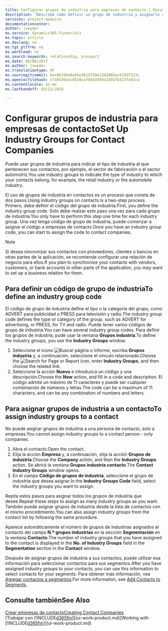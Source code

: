 ```yaml
---
title: Configurar grupos de industria para empresas de contacto | Documentos de Microsoft
description: "Describe cómo definir un grupo de industria y asignarlo a una empresa de contacto, por ejemplo, en la industria minorista o la industria del automóvil."
services: project-madeira
documentationcenter: 
author: jswymer
ms.service: dynamics365-financials
ms.topic: article
ms.devlang: na
ms.tgt_pltfrm: na
ms.workload: na
ms.search.keywords: relationship, prospect
ms.date: 06/06/2017
ms.author: jswymer
ms.translationtype: HT
ms.sourcegitcommit: bec0619be0a65e3625759e13d2866ac615d7513c
ms.openlocfilehash: c7a8549a5c6528cafb5e2959a3391fb323fe92ca
ms.contentlocale: es-mx
ms.lasthandoff: 03/22/2018

---
```

# <a name="set-up-industry-groups-for-contact-companies"></a><span data-ttu-id="58f5c-103">Configurar grupos de industria para empresas de contacto</span><span class="sxs-lookup"><span data-stu-id="58f5c-103">Set Up Industry Groups for Contact Companies</span></span>
<span data-ttu-id="58f5c-104">Puede usar grupos de industria para indicar el tipo de industria al que pertenecen sus contactos, por ejemplo, el sector de fabricación o el sector automotriz.</span><span class="sxs-lookup"><span data-stu-id="58f5c-104">You use industry groups to indicate the type of industry to which your contacts belong, for example, the retail industry or the automobile industry.</span></span>

<span data-ttu-id="58f5c-105">El uso de grupos de industria en contactos es un proceso que consta de dos pasos.</span><span class="sxs-lookup"><span data-stu-id="58f5c-105">Using industry groups on contacts is a two-step process.</span></span> <span data-ttu-id="58f5c-106">Primero, debe definir el código del grupo de industria.</span><span class="sxs-lookup"><span data-stu-id="58f5c-106">First, you define the industry group code.</span></span> <span data-ttu-id="58f5c-107">Solo debe realzar este paso una vez para cada grupo de industria.</span><span class="sxs-lookup"><span data-stu-id="58f5c-107">You only have to perform this step one time for each industry group.</span></span> <span data-ttu-id="58f5c-108">Una vez tenga código de grupo de industria, puede comenzar a asignar el código a empresas de contacto.</span><span class="sxs-lookup"><span data-stu-id="58f5c-108">Once you have an industry group code, you can start to assign the code to contact companies.</span></span>

> [!NOTE]  
>   <span data-ttu-id="58f5c-109">Si desea sincronizar sus contactos con proveedores, clientes o bancos en otras partes de la aplicación, se recomienda configurar una relación de negocio para ellos.</span><span class="sxs-lookup"><span data-stu-id="58f5c-109">If you plan to synchronize your contacts with vendors, customers, or bank accounts in other parts of the application, you may want to set up a business relation for them.</span></span>

## <a name="to-define-an-industry-group-code"></a><span data-ttu-id="58f5c-110">Para definir un código de grupo de industria</span><span class="sxs-lookup"><span data-stu-id="58f5c-110">To define an industry group code</span></span>
<span data-ttu-id="58f5c-111">El código de grupo de industria define el tipo o la categoría del grupo, como ADVERT para publicidad o PRESS para televisión y radio.</span><span class="sxs-lookup"><span data-stu-id="58f5c-111">The industry group code defines the type or category of the group, such as ADVERT for advertising, or PRESS, for TV and radio.</span></span> <span data-ttu-id="58f5c-112">Puede tener varios códigos de grupo de industria.</span><span class="sxs-lookup"><span data-stu-id="58f5c-112">You can have several industry group codes.</span></span> <span data-ttu-id="58f5c-113">Para definir los grupos de industria, pude usar la ventana **Grupos industria**.</span><span class="sxs-lookup"><span data-stu-id="58f5c-113">To define the industry groups, you use the **Industry Groups** window.</span></span>

1. <span data-ttu-id="58f5c-114">Seleccione el icono ![Buscar página o informe](media/ui-search/search_small.png "icono Buscar página o informe"), escriba **Grupos industria** y, a continuación, seleccione el vínculo relacionado.</span><span class="sxs-lookup"><span data-stu-id="58f5c-114">Choose the ![Search for Page or Report](media/ui-search/search_small.png "Search for Page or Report icon") icon, enter **Industry Groups**, and then choose the related link.</span></span>
2. <span data-ttu-id="58f5c-115">Seleccione la acción **Nuevo** e introduzca un código y una descripción.</span><span class="sxs-lookup"><span data-stu-id="58f5c-115">Choose the **New** action, and fill in a code and description.</span></span> <span data-ttu-id="58f5c-116">El código admite un máximo de 11 caracteres y puede ser cualquier combinación de números y letras.</span><span class="sxs-lookup"><span data-stu-id="58f5c-116">The code can be a maximum of 11 characters, and can be any combination of numbers and letters.</span></span>

## <a name="AssignIndustryGroupContact"></a> <span data-ttu-id="58f5c-117">Para asignar grupos de industria a un contacto</span><span class="sxs-lookup"><span data-stu-id="58f5c-117">To assign industry groups to a contact</span></span>
<span data-ttu-id="58f5c-118">No puede asignar grupos de industria a una persona de contacto, solo a empresas.</span><span class="sxs-lookup"><span data-stu-id="58f5c-118">You cannot assign industry groups to a contact person - only companies.</span></span>

1. <span data-ttu-id="58f5c-119">Abra el contacto.</span><span class="sxs-lookup"><span data-stu-id="58f5c-119">Open the contact.</span></span>
2. <span data-ttu-id="58f5c-120">Elija la acción **Empresa** y, a continuación, elija la acción **Grupos de industria**.</span><span class="sxs-lookup"><span data-stu-id="58f5c-120">Choose the **Company** action, and then the **Industry Groups** action.</span></span> <span data-ttu-id="58f5c-121">Se abrirá la ventana **Grupos industria contacto**.</span><span class="sxs-lookup"><span data-stu-id="58f5c-121">The **Contact Industry Groups** window opens.</span></span>
3. <span data-ttu-id="58f5c-122">En el campo **Código de grupos de industria**, seleccione el grupo de industria que desea asignar.</span><span class="sxs-lookup"><span data-stu-id="58f5c-122">In the **Industry Groups Code** field, select the industry groups you want to assign.</span></span>

<span data-ttu-id="58f5c-123">Repita estos pasos para asignar todos los grupos de industria que desee.</span><span class="sxs-lookup"><span data-stu-id="58f5c-123">Repeat these steps to assign as many industry groups as you want.</span></span> <span data-ttu-id="58f5c-124">También puede asignar grupos de industria desde la lista de contactos con el mismo procedimiento.</span><span class="sxs-lookup"><span data-stu-id="58f5c-124">You can also assign industry groups from the contact list by following the same procedure.</span></span>

<span data-ttu-id="58f5c-125">Aparece automáticamente el número de grupos de industrias asignados al contacto del campo **N.º grupos industrias** en la sección **Segmentación** en la ventana **Contacto**.</span><span class="sxs-lookup"><span data-stu-id="58f5c-125">The number of industry groups that you have assigned to the contact is displayed in the **No. of Industry Groups** field in the **Segmentation** section in the **Contact** window.</span></span>

<span data-ttu-id="58f5c-126">Después de asignar grupos de industria a sus contactos, puede utilizar esa información para seleccionar contactos para sus segmentos.</span><span class="sxs-lookup"><span data-stu-id="58f5c-126">After you have assigned industry groups to your contacts, you can use this information to select contacts for your segments.</span></span> <span data-ttu-id="58f5c-127">Para obtener más información, vea [Agregar contactos a segmentos](marketing-add-contact-segment.md).</span><span class="sxs-lookup"><span data-stu-id="58f5c-127">For more information, see [Add Contacts to Segments](marketing-add-contact-segment.md).</span></span>

## <a name="see-also"></a><span data-ttu-id="58f5c-128">Consulte también</span><span class="sxs-lookup"><span data-stu-id="58f5c-128">See Also</span></span>
[<span data-ttu-id="58f5c-129">Crear empresas de contacto</span><span class="sxs-lookup"><span data-stu-id="58f5c-129">Creating Contact Companies</span></span>](marketing-create-contact-companies.md)  
<span data-ttu-id="58f5c-130">[Trabajar con [!INCLUDE[d365fin](includes/d365fin_md.md)]](ui-work-product.md)</span><span class="sxs-lookup"><span data-stu-id="58f5c-130">[Working with [!INCLUDE[d365fin](includes/d365fin_md.md)]](ui-work-product.md)</span></span>

